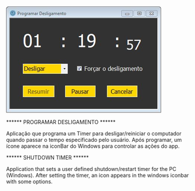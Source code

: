 ![alt text](https://raw.githubusercontent.com/VinyVidal/CSharp-Projetos/master/ProgramarDesligamento/screenshot.JPG)

****** PROGRAMAR DESLIGAMENTO ******

Aplicação que programa um Timer para desligar/reiniciar o computador quando passar o tempo especificado pelo usuário. Após programar, um ícone aparece na iconBar do Windows para controlar as ações do app.


****** SHUTDOWN TIMER ******

Application that sets a user defined shutdown/restart timer for the PC (Windows). After setting the timer, an icon appears in the windows iconbar with some options.
